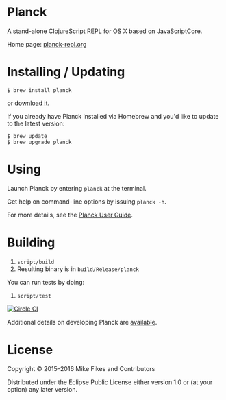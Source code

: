 # Planck

A stand-alone ClojureScript REPL for OS X based on JavaScriptCore.

Home page: [planck-repl.org](http://planck-repl.org)

# Installing / Updating

```
$ brew install planck
```

or [download it](http://planck-repl.org/download.html).

If you already have Planck installed via Homebrew and you'd like to update to the latest version:

```
$ brew update
$ brew upgrade planck
```

# Using

Launch Planck by entering `planck` at the terminal.

Get help on command-line options by issuing `planck -h`.

For more details, see the [Planck User Guide](http://planck-repl.org/guide.html).

# Building 

1. `script/build`
2. Resulting binary is in `build/Release/planck`

You can run tests by doing:

1. `script/test`

[![Circle CI](https://circleci.com/gh/mfikes/planck.svg?style=svg)](https://circleci.com/gh/mfikes/planck)

Additional details on developing Planck are [available](https://github.com/mfikes/planck/wiki/Development).

# License

Copyright © 2015–2016 Mike Fikes and Contributors

Distributed under the Eclipse Public License either version 1.0 or (at your option) any later version.
